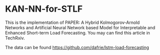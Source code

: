 # KAN-NN-for-STLF
This is the implementation of PAPER:  A Hybrid Kolmogorov-Arnold Networks and Artificial Neural Network based Model for Interpretable and Enhanced Short-term Load Forecasting.
You may can find this article in TechRxiv.

The data can be found https://github.com/dafrie/lstm-load-forecasting
